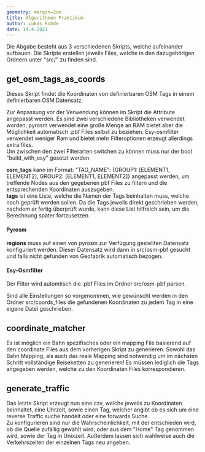 ```yaml
---
geometry: margin=2cm
title: Algorithmen Praktikum 
author: Lukas Rohde
date: 14.4.2021
---
```


Die Abgabe besteht aus 3 verschiedenen Skripts, welche aufeinander aufbauen. Die Skripte erstellen jeweils Files, welche
in den dazugehörigen Ordnern unter "src/" zu finden sind.

## get_osm_tags_as_coords
Dieses Skript findet die Koordinaten von definierbaren OSM Tags in einem definierbaren OSM Datensatz. 

Zur Anpassung vor der Verwendung können im Skript die Attribute angepasst werden. Es sind zwei verschiedene Bibliotheken verwendet worden, pyrosm verwendet eine große Menge an RAM bietet aber die Möglichkeit
automatisch .pbf Files selbst zu beziehen. Esy-osmfilter verwendet weniger Ram und bietet mehr Filteroptionen erzeugt allerdings extra files.   
Um zwischen den zwei Filterarten switchen zu können muss nur der bool "build_with_esy" gesetzt werden.   

**osm_tags** kann im Format: "TAG_NAME": {GROUP1: [ELEMENT1, ELEMENT2], GROUP2: [ELEMENT1, ELEMENT2]} angepasst werden, um treffende Nodes aus den gegebenen pbf Files zu filtern und die entsprechenden Koordinaten auszugeben.   
**tags** ist eine Liste, welche die Namen der Tags beinhalten muss, welche noch geprüft werden sollen. Da die Tags jeweils direkt geschrieben werden, nachdem er fertig überprüft wurde, kann diese List hilfreich sein, um die Berechnung später fortzusetzen.
   
#### Pyrosm   

**regions** muss auf einen von pyrosm zur Verfügung gestellten Datensatz konfiguriert werden. Dieser Datensatz wird dann in src/osm-pbf gesucht und falls nicht gefunden von Geofabrik automatisch bezogen.   
   
#### Esy-Osmfilter
Der Filter wird automtisch die .pbf Files im Ordner src/osm-pbf parsen.

Sind alle Einstellungen so vorgenommen, wie gewünscht werden in den Ordner src/coords_files die gefundenen Koordinaten zu jedem Tag in eine eigene Datei geschrieben.
   
## coordinate_matcher
Es ist möglich ein Bahn spezifisches oder ein mapping File basierend auf den coordinate Files aus dem vorherigen Skript zu generieren.
Sowohl das Bahn Mapping, als auch das reale Mapping sind notwendig um im nächsten Schritt vollständige Reiseketten zu generieren!
Es müssen lediglich die Tags angegeben werden, welche zu den Koordinaten Files korrespondieren.
   
## generate_traffic
Das letzte Skript erzeugt nun eine csv, welche jeweils zu Koordinaten beinhaltet, eine Uhrzeit, sowie einen Tag, welcher angibt ob es sich um eine reverse
Traffic suche handelt oder eine forwards Suche.   
Zu konfigurieren sind nur die Wahrscheinlichkeit, mit der entschieden wird, ob die Quelle zufällig gewählt wird, oder aus dem "Home" Tag
genommen wird, sowie der Tag in Unixzeit. Außerdem lassen sich wahlweise auch die Verkehrszeiten der einzelnen Tags neu angeben.